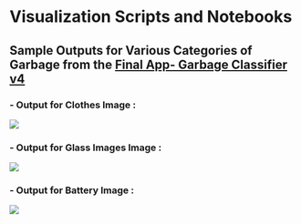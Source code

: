# Visualization Scripts and Notebooks

## Sample Outputs for Various Categories of Garbage from the [Final App- Garbage Classifier v4](https://huggingface.co/spaces/Dinoking/Garbage-Classifier-V4)

### - Output for Clothes Image :
<img src="https://github.com/OmdenaAI/bengaluru-india-improve-sorting-segregation/blob/main/src/visualizations/ss2.png" >

### - Output for Glass Images Image :
<img src="https://github.com/OmdenaAI/bengaluru-india-improve-sorting-segregation/blob/main/src/visualizations/ss4.png" >

### - Output for Battery Image :
<img src="https://github.com/OmdenaAI/bengaluru-india-improve-sorting-segregation/blob/main/src/visualizations/ss3.png" >
